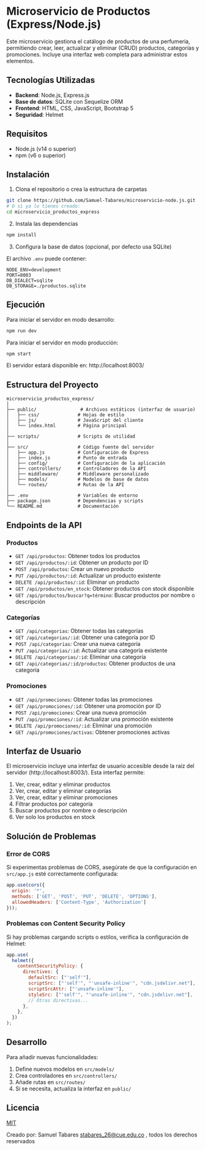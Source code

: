 # Microservicio de Productos (Express/Node.js)

Este microservicio gestiona el catálogo de productos de una perfumería, permitiendo crear, leer, actualizar y eliminar (CRUD) productos, categorías y promociones. Incluye una interfaz web completa para administrar estos elementos.

## Tecnologías Utilizadas

- **Backend**: Node.js, Express.js
- **Base de datos**: SQLite con Sequelize ORM
- **Frontend**: HTML, CSS, JavaScript, Bootstrap 5
- **Seguridad**: Helmet

## Requisitos

- Node.js (v14 o superior)
- npm (v6 o superior)

## Instalación

1. Clona el repositorio o crea la estructura de carpetas

```bash
git clone https://github.com/Samuel-Tabares/microservicio-node.js.git
# O si ya lo tienes creado:
cd microservicio_productos_express
```

2. Instala las dependencias

```bash
npm install
```

3. Configura la base de datos (opcional, por defecto usa SQLite)

El archivo `.env` puede contener:

```
NODE_ENV=development
PORT=8003
DB_DIALECT=sqlite
DB_STORAGE=./productos.sqlite
```


## Ejecución

Para iniciar el servidor en modo desarrollo:

```bash
npm run dev
```

Para iniciar el servidor en modo producción:

```bash
npm start
```

El servidor estará disponible en: http://localhost:8003/

## Estructura del Proyecto

```
microservicio_productos_express/
│
├── public/                # Archivos estáticos (interfaz de usuario)
│   ├── css/              # Hojas de estilo
│   ├── js/               # JavaScript del cliente
│   └── index.html        # Página principal
│
├── scripts/              # Scripts de utilidad
│
├── src/                  # Código fuente del servidor
│   ├── app.js            # Configuración de Express
│   ├── index.js          # Punto de entrada
│   ├── config/           # Configuración de la aplicación
│   ├── controllers/      # Controladores de la API
│   ├── middleware/       # Middleware personalizado
│   ├── models/           # Modelos de base de datos
│   └── routes/           # Rutas de la API
│
├── .env                  # Variables de entorno
├── package.json          # Dependencias y scripts
└── README.md             # Documentación
```

## Endpoints de la API

### Productos

- `GET /api/productos`: Obtener todos los productos
- `GET /api/productos/:id`: Obtener un producto por ID
- `POST /api/productos`: Crear un nuevo producto
- `PUT /api/productos/:id`: Actualizar un producto existente
- `DELETE /api/productos/:id`: Eliminar un producto
- `GET /api/productos/en_stock`: Obtener productos con stock disponible
- `GET /api/productos/buscar?q=término`: Buscar productos por nombre o descripción

### Categorías

- `GET /api/categorias`: Obtener todas las categorías
- `GET /api/categorias/:id`: Obtener una categoría por ID
- `POST /api/categorias`: Crear una nueva categoría
- `PUT /api/categorias/:id`: Actualizar una categoría existente
- `DELETE /api/categorias/:id`: Eliminar una categoría
- `GET /api/categorias/:id/productos`: Obtener productos de una categoría

### Promociones

- `GET /api/promociones`: Obtener todas las promociones
- `GET /api/promociones/:id`: Obtener una promoción por ID
- `POST /api/promociones`: Crear una nueva promoción
- `PUT /api/promociones/:id`: Actualizar una promoción existente
- `DELETE /api/promociones/:id`: Eliminar una promoción
- `GET /api/promociones/activas`: Obtener promociones activas

## Interfaz de Usuario

El microservicio incluye una interfaz de usuario accesible desde la raíz del servidor (http://localhost:8003/). Esta interfaz permite:

1. Ver, crear, editar y eliminar productos
2. Ver, crear, editar y eliminar categorías
3. Ver, crear, editar y eliminar promociones
4. Filtrar productos por categoría
5. Buscar productos por nombre o descripción
6. Ver solo los productos en stock

## Solución de Problemas

### Error de CORS

Si experimentas problemas de CORS, asegúrate de que la configuración en `src/app.js` esté correctamente configurada:

```javascript
app.use(cors({
  origin: '*',
  methods: ['GET', 'POST', 'PUT', 'DELETE', 'OPTIONS'],
  allowedHeaders: ['Content-Type', 'Authorization']
}));
```

### Problemas con Content Security Policy

Si hay problemas cargando scripts o estilos, verifica la configuración de Helmet:

```javascript
app.use(
  helmet({
    contentSecurityPolicy: {
      directives: {
        defaultSrc: ["'self'"],
        scriptSrc: ["'self'", "'unsafe-inline'", "cdn.jsdelivr.net"],
        scriptSrcAttr: ["'unsafe-inline'"],
        styleSrc: ["'self'", "'unsafe-inline'", "cdn.jsdelivr.net"],
        // Otras directivas...
      },
    },
  })
);
```

## Desarrollo

Para añadir nuevas funcionalidades:

1. Define nuevos modelos en `src/models/`
2. Crea controladores en `src/controllers/`
3. Añade rutas en `src/routes/`
4. Si se necesita, actualiza la interfaz en `public/`

## Licencia

[MIT](LICENSE)

Creado por: Samuel Tabares stabares_26@cue.edu.co , todos los derechos reservados